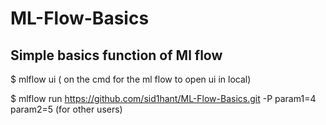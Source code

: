 # ML-Flow-Basics
## Simple basics function of Ml flow

$ mlflow ui ( on the cmd for the ml flow to open ui in local)


$ mlflow run  https://github.com/sid1hant/ML-Flow-Basics.git -P param1=4 param2=5 (for other users)
